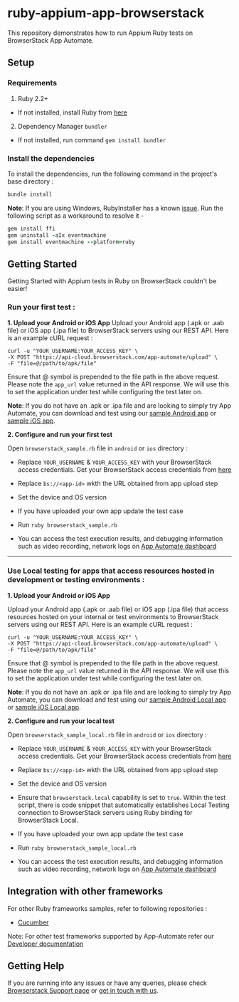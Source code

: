 # ruby-appium-app-browserstack

This repository demonstrates how to run Appium Ruby tests on BrowserStack App Automate.

## Setup

### Requirements

1. Ruby 2.2+

  - If not installed, install Ruby from [here](https://www.ruby-lang.org/en/documentation/installation/)

2. Dependency Manager `bundler`

  - If not installed, run command `gem install bundler`  

### Install the dependencies

To install the dependencies, run the following command in the project's base directory :

```ruby
bundle install
```

**Note**: If you are using Windows, RubyInstaller has a known [issue](https://github.com/oneclick/rubyinstaller2/issues/96). Run the following script as a workaround to resolve it -

```ruby
gem install ffi
gem uninstall -aIx eventmachine
gem install eventmachine --platform=ruby
```

## Getting Started

Getting Started with Appium tests in Ruby on BrowserStack couldn't be easier!

### Run your first test :

**1. Upload your Android or iOS App**
Upload your Android app (.apk or .aab file) or iOS app (.ipa file) to BrowserStack servers using our REST API. Here is an example cURL request :

```
curl -u "YOUR_USERNAME:YOUR_ACCESS_KEY" \
-X POST "https://api-cloud.browserstack.com/app-automate/upload" \
-F "file=@/path/to/apk/file"
```

Ensure that @ symbol is prepended to the file path in the above request. Please note the `app_url` value returned in the API response. We will use this to set the application under test while configuring the test later on.

**Note**: If you do not have an .apk or .ipa file and are looking to simply try App Automate, you can download and test using our [sample Android app](https://www.browserstack.com/app-automate/sample-apps/android/WikipediaSample.apk) or [sample iOS app](https://www.browserstack.com/app-automate/sample-apps/ios/BStackSampleApp.ipa).

**2. Configure and run your first test**

Open `browserstack_sample.rb` file in `android` or `ios` directory :

- Replace `YOUR_USERNAME` & `YOUR_ACCESS_KEY` with your BrowserStack access credentials. Get your BrowserStack access credentials from [here](https://www.browserstack.com/accounts/settings)

- Replace `bs://<app-id>` wkth the URL obtained from app upload step

- Set the device and OS version

- If you have uploaded your own app update the test case

- Run `ruby browserstack_sample.rb`

- You can access the test execution results, and debugging information such as video recording, network logs on [App Automate dashboard](https://app-automate.browserstack.com/dashboard)

---

### Use Local testing for apps that access resources hosted in development or testing environments :

**1. Upload your Android or iOS App**

Upload your Android app (.apk or .aab file) or iOS app (.ipa file) that access resources hosted on your internal or test environments to BrowserStack servers using our REST API. Here is an example cURL request :

```
curl -u "YOUR_USERNAME:YOUR_ACCESS_KEY" \
-X POST "https://api-cloud.browserstack.com/app-automate/upload" \
-F "file=@/path/to/apk/file"
```

Ensure that @ symbol is prepended to the file path in the above request. Please note the `app_url` value returned in the API response. We will use this to set the application under test while configuring the test later on.

**Note**: If you do not have an .apk or .ipa file and are looking to simply try App Automate, you can download and test using our [sample Android Local app](https://www.browserstack.com/app-automate/sample-apps/android/LocalSample.apk) or [sample iOS Local app](https://www.browserstack.com/app-automate/sample-apps/ios/LocalSample.ipa).


**2. Configure and run your local test**

Open `browserstack_sample_local.rb` file in `android` or `ios` directory :

- Replace `YOUR_USERNAME` & `YOUR_ACCESS_KEY` with your BrowserStack access credentials. Get your BrowserStack access credentials from [here](https://www.browserstack.com/accounts/settings)

- Replace `bs://<app-id>` wkth the URL obtained from app upload step

- Set the device and OS version

- Ensure that `browserstack.local` capability is set to `true`. Within the test script, there is code snippet that automatically establishes Local Testing connection to BrowserStack servers using Ruby binding for BrowserStack Local. 

- If you have uploaded your own app update the test case

- Run `ruby browserstack_sample_local.rb`

- You can access the test execution results, and debugging information such as video recording, network logs on [App Automate dashboard](https://app-automate.browserstack.com/dashboard)

## Integration with other frameworks

For other Ruby frameworks samples, refer to following repositories :

- [Cucumber](https://github.com/browserstack/cucumber-ruby-appium-app-browserstack)

Note: For other test frameworks supported by App-Automate refer our [Developer documentation](https://www.browserstack.com/docs/)

## Getting Help

If you are running into any issues or have any queries, please check [Browserstack Support page](https://www.browserstack.com/support/app-automate) or [get in touch with us](https://www.browserstack.com/contact?ref=help).
